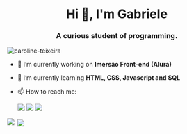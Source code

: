 ###
<h1 align="center">Hi 👋, I'm Gabriele</h1>
<h3 align="center">A curious student of programming.</h3>

<p align="left"> <img src="https://komarev.com/ghpvc/?username=jjsmtei&label=Profile%20views&color=0e75b6&style=flat" alt="caroline-teixeira" /> </p>

- 🔭 I’m currently working on **Imersão Front-end (Alura)**

- 🌱 I’m currently learning **HTML, CSS, Javascript and SQL**

- 📫 How to reach me: <div> 
  <a href="https://www.instagram.com/jjstmei/" target="_blank"><img src="https://img.shields.io/badge/-Instagram-%23E4405F?style=for-the-badge&logo=instagram&logoColor=white" target="_blank"></a>
  <a href = "gabriiele.pereira.santos@gmail.com"><img src="https://img.shields.io/badge/-Gmail-%23333?style=for-the-badge&logo=gmail&logoColor=white" target="_blank"></a>
   <a href="https://www.linkedin.com/in/gabrielepereira/" target="_blank"><img src="https://img.shields.io/badge/-LinkedIn-%230077B5?style=for-the-badge&logo=linkedin&logoColor=white" target="_blank"></a> 
</div>

<!--STATS-->
<p><img align="left" src="https://github-readme-stats.vercel.app/api/top-langs?username=jjstmei&show_icons=true&locale=en&layout=compact" /></p>

<p>&nbsp;<img align="center" src="https://github-readme-stats.vercel.app/api?username=jjstmei&show_icons=true&locale=en" /></p>

<!--<p><img align="center" src="https://github-readme-streak-stats.herokuapp.com/?user=jjstmei&" /></p>-->


